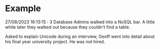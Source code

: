 # Example

<!-- replace-with-date starts -->
27/08/2023 16:13:15 : 3 Database Admins walked into a NoSQL bar. A little while later they walked out because they couldn't find a table.
<!-- replace-with-date ends -->

<!-- replace-with-joke starts -->
Asked to explain Unicode during an interview, Geoff went into detail about his final year university project. He was not hired.
<!-- replace-with-joke ends -->
